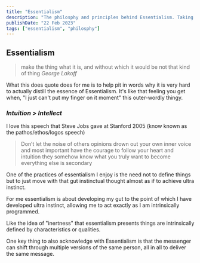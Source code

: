 ```yaml
---
title: "Essentialism"
description: "The philosphy and principles behind Essentialism. Taking a dive into how we can use practices in our day to day lives"
publishDate: "22 Feb 2023"
tags: ["essentialism", "philosphy"]
---
```


## Essentialism

> make the thing what it is, and without which it would be not that kind of thing
_George Lakoff_

What this does quote does for me is to help pit in words why it is very hard to actually distill the essence of Essentialism. It's like that feeling you get when, "I just can't put my finger on it moment" this outer-wordly thingy.

### _Intuition > Intellect_ 

I love this speech that Steve Jobs gave at Stanford 2005 (know known as the pathos/ethos/logos speech)

> Don’t let the noise of others opinions drown out your own inner voice and most important have the courage to follow your heart and intuition they somehow know what you truly want to become everything else is secondary 

One of the practices of essentialism I enjoy is the need not to define things but to just move with that gut instinctual thought almost as if to achieve ultra instinct. 

For me essentialism is about developing my gut to the point of which I have developed ultra instinct, allowing me to act exactly as I am intrinsically programmed.

Like the idea of "inertness" that essentialism presents things are intrinsically defined by characteristics or qualities.

One key thing to also acknowledge with Essentialism is that the messenger can shift through multiple versions of the same person, all in all to deliver the same message.